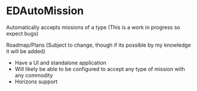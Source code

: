 # EDAutoMission
Automatically accepts missions of a type
(This is a work in progress so expect bugs)

Roadmap/Plans
(Subject to change, though if its possible by my knowledge it will be added)
  - Have a UI and standalone application
  - Will likely be able to be configured to accept any type of mission with any commodity
  - Horizons support